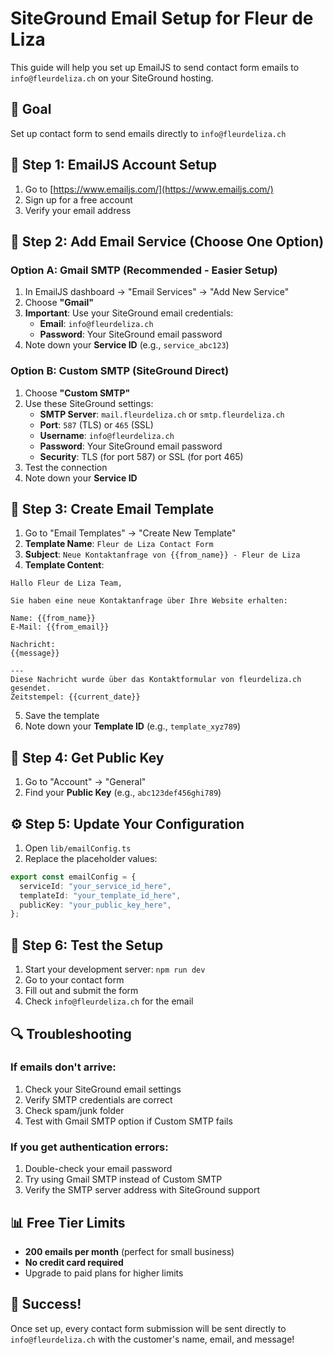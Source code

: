 # SiteGround Email Setup for Fleur de Liza

This guide will help you set up EmailJS to send contact form emails to `info@fleurdeliza.ch` on your SiteGround hosting.

## 🎯 Goal

Set up contact form to send emails directly to `info@fleurdeliza.ch`

## 📧 Step 1: EmailJS Account Setup

1. Go to [https://www.emailjs.com/](https://www.emailjs.com/)
2. Sign up for a free account
3. Verify your email address

## 🔧 Step 2: Add Email Service (Choose One Option)

### Option A: Gmail SMTP (Recommended - Easier Setup)

1. In EmailJS dashboard → "Email Services" → "Add New Service"
2. Choose **"Gmail"**
3. **Important**: Use your SiteGround email credentials:
   - **Email**: `info@fleurdeliza.ch`
   - **Password**: Your SiteGround email password
4. Note down your **Service ID** (e.g., `service_abc123`)

### Option B: Custom SMTP (SiteGround Direct)

1. Choose **"Custom SMTP"**
2. Use these SiteGround settings:
   - **SMTP Server**: `mail.fleurdeliza.ch` or `smtp.fleurdeliza.ch`
   - **Port**: `587` (TLS) or `465` (SSL)
   - **Username**: `info@fleurdeliza.ch`
   - **Password**: Your SiteGround email password
   - **Security**: TLS (for port 587) or SSL (for port 465)
3. Test the connection
4. Note down your **Service ID**

## 📝 Step 3: Create Email Template

1. Go to "Email Templates" → "Create New Template"
2. **Template Name**: `Fleur de Liza Contact Form`
3. **Subject**: `Neue Kontaktanfrage von {{from_name}} - Fleur de Liza`
4. **Template Content**:

```
Hallo Fleur de Liza Team,

Sie haben eine neue Kontaktanfrage über Ihre Website erhalten:

Name: {{from_name}}
E-Mail: {{from_email}}

Nachricht:
{{message}}

---
Diese Nachricht wurde über das Kontaktformular von fleurdeliza.ch gesendet.
Zeitstempel: {{current_date}}
```

5. Save the template
6. Note down your **Template ID** (e.g., `template_xyz789`)

## 🔑 Step 4: Get Public Key

1. Go to "Account" → "General"
2. Find your **Public Key** (e.g., `abc123def456ghi789`)

## ⚙️ Step 5: Update Your Configuration

1. Open `lib/emailConfig.ts`
2. Replace the placeholder values:

```typescript
export const emailConfig = {
  serviceId: "your_service_id_here",
  templateId: "your_template_id_here",
  publicKey: "your_public_key_here",
};
```

## 🧪 Step 6: Test the Setup

1. Start your development server: `npm run dev`
2. Go to your contact form
3. Fill out and submit the form
4. Check `info@fleurdeliza.ch` for the email

## 🔍 Troubleshooting

### If emails don't arrive:

1. Check your SiteGround email settings
2. Verify SMTP credentials are correct
3. Check spam/junk folder
4. Test with Gmail SMTP option if Custom SMTP fails

### If you get authentication errors:

1. Double-check your email password
2. Try using Gmail SMTP instead of Custom SMTP
3. Verify the SMTP server address with SiteGround support

## 📊 Free Tier Limits

- **200 emails per month** (perfect for small business)
- **No credit card required**
- Upgrade to paid plans for higher limits

## 🎉 Success!

Once set up, every contact form submission will be sent directly to `info@fleurdeliza.ch` with the customer's name, email, and message!
